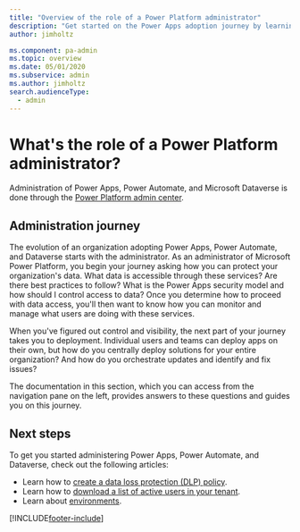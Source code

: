 ```yaml
---
title: "Overview of the role of a Power Platform administrator"
description: "Get started on the Power Apps adoption journey by learning about the role of a Microsoft Power Platform administrator."
author: jimholtz

ms.component: pa-admin
ms.topic: overview
ms.date: 05/01/2020
ms.subservice: admin
ms.author: jimholtz
search.audienceType: 
  - admin
---
```


# What's the role of a Power Platform administrator?

Administration of Power Apps, Power Automate, and Microsoft Dataverse is done through the [Power Platform admin center](https://admin.powerplatform.microsoft.com).


## Administration journey
The evolution of an organization adopting Power Apps, Power Automate, and Dataverse starts with the administrator. As an administrator of Microsoft Power Platform, you begin your journey asking how you can protect your organization's data. What data is accessible through these services? Are there best practices to follow? What is the Power Apps security model and how should I control access to data? Once you determine how to proceed with data access, you'll then want to know how you can monitor and manage what users are doing with these services.

When you've figured out control and visibility, the next part of your journey takes you to deployment. Individual users and teams can deploy apps on their own, but how do you centrally deploy solutions for your entire organization? And how do you orchestrate updates and identify and fix issues?

The documentation in this section, which you can access from the navigation pane on the left, provides answers to these questions and guides you on this journey.

## Next steps
To get you started administering Power Apps, Power Automate, and Dataverse, check out the following articles:
* Learn how to [create a data loss protection (DLP) policy](create-dlp-policy.md).
* Learn how to [download a list of active users in your tenant](admin-view-user-licenses.md).
* Learn about [environments](environments-overview.md).


[!INCLUDE[footer-include](../includes/footer-banner.md)]

